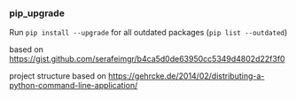 ### pip_upgrade

Run `pip install --upgrade` for all outdated packages (`pip list --outdated`)

based on https://gist.github.com/serafeimgr/b4ca5d0de63950cc5349d4802d22f3f0

project structure based on https://gehrcke.de/2014/02/distributing-a-python-command-line-application/
